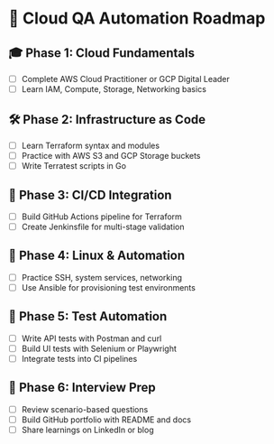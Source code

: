 # 🧭 Cloud QA Automation Roadmap

## 🎓 Phase 1: Cloud Fundamentals

- [ ] Complete AWS Cloud Practitioner or GCP Digital Leader
- [ ] Learn IAM, Compute, Storage, Networking basics

## 🛠️ Phase 2: Infrastructure as Code

- [ ] Learn Terraform syntax and modules
- [ ] Practice with AWS S3 and GCP Storage buckets
- [ ] Write Terratest scripts in Go

## 🔁 Phase 3: CI/CD Integration

- [ ] Build GitHub Actions pipeline for Terraform
- [ ] Create Jenkinsfile for multi-stage validation

## 🐧 Phase 4: Linux & Automation

- [ ] Practice SSH, system services, networking
- [ ] Use Ansible for provisioning test environments

## 🧪 Phase 5: Test Automation

- [ ] Write API tests with Postman and curl
- [ ] Build UI tests with Selenium or Playwright
- [ ] Integrate tests into CI pipelines

## 💼 Phase 6: Interview Prep

- [ ] Review scenario-based questions
- [ ] Build GitHub portfolio with README and docs
- [ ] Share learnings on LinkedIn or blog
